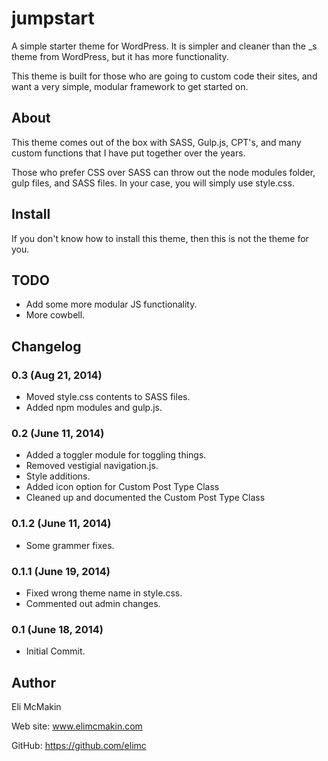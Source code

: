 **jumpstart**
===========================

A simple starter theme for WordPress. It is simpler and cleaner than the _s theme from WordPress, but it has more functionality.

This theme is built for those who are going to custom code their sites, and want a very simple, modular framework to get started on.

About
-----

This theme comes out of the box with SASS, Gulp.js, CPT's, and many custom functions that I have put together over the years.

Those who prefer CSS over SASS can throw out the node modules folder, gulp files, and SASS files. In your case, you will simply use style.css.

Install
-------

If you don't know how to install this theme, then this is not the theme for you.

TODO
----

* Add some more modular JS functionality.
* More cowbell.

Changelog
---------

### 0.3 (Aug 21, 2014)
* Moved style.css contents to SASS files.
* Added npm modules and gulp.js.

### 0.2 (June 11, 2014)
* Added a toggler module for toggling things.
* Removed vestigial navigation.js.
* Style additions.
* Added icon option for Custom Post Type Class
* Cleaned up and documented the Custom Post Type Class

### 0.1.2 (June 11, 2014)
* Some grammer fixes.

### 0.1.1 (June 19, 2014)
* Fixed wrong theme name in style.css.
* Commented out admin changes.

### 0.1 (June 18, 2014)
* Initial Commit.

Author
------

Eli McMakin

Web site: www.elimcmakin.com

GitHub: https://github.com/elimc